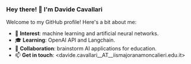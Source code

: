 ### Hey there! 👋 I'm Davide Cavallari 

Welcome to my GitHub profile! Here's a bit about me:

- 👀 **Interest**: machine learning and artificial neural networks.
- 🎓 **Learning**: OpenAI API and Langchain.
- 🤝 **Collaboration**: brainstorm AI applications for education.
- 📫 **Get in touch**: <davide.cavallari__AT__iismajoranamoncalieri.edu.it>

<!---
davidecavallari/davidecavallari is a ✨ special ✨ repository because its `README.md` (this file) appears on your GitHub profile.
You can click the Preview link to take a look at your changes.
--->
